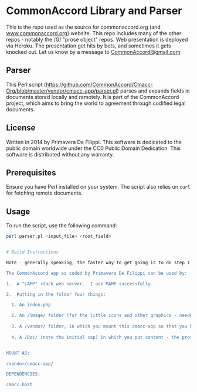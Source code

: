 # CommonAccord Library and Parser 

This is the repo used as the source for commonaccord.org (and www.commonaccord.org) website.  This repo includes many of the other repos - notably the /G/ "prose object" repos.  Web presentation is deployed via Heroku.  The presentation get hits by bots, and sometimes it gets knocked out.  Let us know by a message to CommonAccord@gmail.com

## Parser

This Perl script (https://github.com/CommonAccord/Cmacc-Org/blob/master/vendor/cmacc-app/parser.pl) parses and expands fields in documents stored locally and remotely. It is part of the CommonAccord project, which aims to bring the world to agreement through codified legal documents.

## License

Written in 2014 by Primavera De Filippi. This software is dedicated to the public domain worldwide under the CC0 Public Domain Dedication. This software is distributed without any warranty.

## Prerequisites

Ensure you have Perl installed on your system. The script also relies on `curl` for fetching remote documents.

## Usage

To run the script, use the following command:

```bash
perl parser.pl <input_file> <root_field>


# Build Instructions

Note - generally speaking, the faster way to get going is to do step 1, then clone Cmacc-Org into your server folder.  It has everything.  Then trim out what you don't want.  But if you want to collaborate on a sub repo, you may have to reinstall it.  (Help available on that, too.)

The CommonAccord app as coded by Primavera De Filippi can be used by:

1.  A "LAMP" stack web server.  I use MAMP successfully.

2.  Putting in the folder four things:

  1. An index.php 

  2. An /image/ folder (for the little icons and other graphics - needed only because they are pretty)
  
  3. A /vendor/ folder, in which you mount this cmacc-app so that you have these files as /vendor/cmacc-app/*.  
  
  4. A /Doc/ (note the initial cap) in which you put content - the prose files.  You will likely want to mount in there a number of the /G/ folders. ("G" stands for git and is where all the more recent work is.  Many of those subfolders are separate git repos.  Almost all of the solutions depend on /G/Z/ which has all the little files for making various kinds of sections and paragraphs. You will also likely want some demo identities and places - in /G/U/.  ("U" as in "hey U") You will also want the frame for agreements, the repo Agt-Form-CmA.  And then substantive solutions. Each of those you mount according to their specified location -  =[G/*] (links between files do not include the name of the /Doc/ folder, which is the root.) . No relative references, all references are from the root.  


MOUNT AS:

/vendor/cmacc-app/

DEPENDENCIES:

cmacc-host

